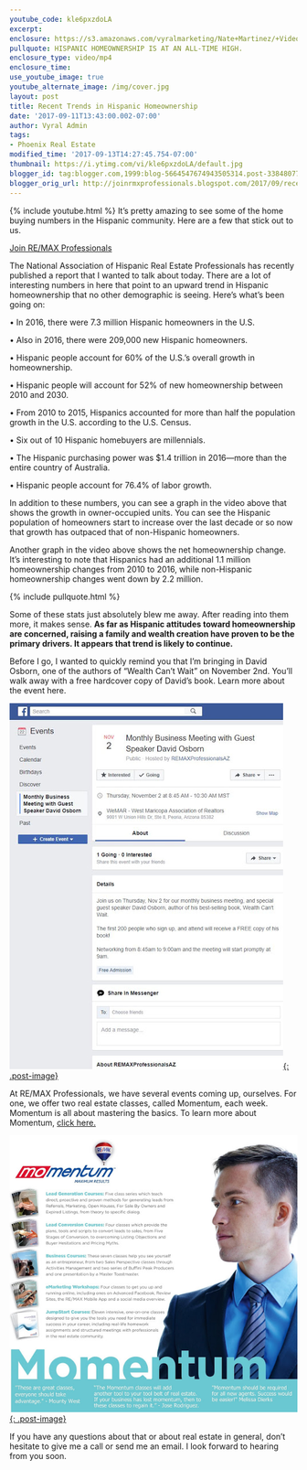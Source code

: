 ```yaml
---
youtube_code: kle6pxzdoLA
excerpt:
enclosure: https://s3.amazonaws.com/vyralmarketing/Nate+Martinez/+Videos/2017/September/Phoenix+Real+Estate+Agent-+Recent+Trends+in+Hispanic+Homeownership.mp4
pullquote: HISPANIC HOMEOWNERSHIP IS AT AN ALL-TIME HIGH.
enclosure_type: video/mp4
enclosure_time:
use_youtube_image: true
youtube_alternate_image: /img/cover.jpg
layout: post
title: Recent Trends in Hispanic Homeownership
date: '2017-09-11T13:43:00.002-07:00'
author: Vyral Admin
tags:
- Phoenix Real Estate
modified_time: '2017-09-13T14:27:45.754-07:00'
thumbnail: https://i.ytimg.com/vi/kle6pxzdoLA/default.jpg
blogger_id: tag:blogger.com,1999:blog-5664547674943505314.post-3384807797769766866
blogger_orig_url: http://joinrmxprofessionals.blogspot.com/2017/09/recent-trends-in-hispanic-homeownership.html
---
```

{% include youtube.html %}
It’s pretty amazing to see some of the home buying numbers in the Hispanic community. Here are a few that stick out to us.

<a href="http://www.joinrmxprofessionals.com/Join-Today" target="_blank">Join RE/MAX Professionals</a>

The National Association of Hispanic Real Estate Professionals has recently published a report that I wanted to talk about today. There are a lot of interesting numbers in here that point to an upward trend in Hispanic homeownership that no other demographic is seeing. Here’s what’s been going on:

• In 2016, there were 7.3 million Hispanic homeowners in the U.S.

• Also in 2016, there were 209,000 new Hispanic homeowners.

• Hispanic people account for 60% of the U.S.’s overall growth in homeownership.

• Hispanic people will account for 52% of new homeownership between 2010 and 2030.

• From 2010 to 2015, Hispanics accounted for more than half the population growth in the U.S. according to the U.S. Census.

• Six out of 10 Hispanic homebuyers are millennials.

• The Hispanic purchasing power was $1.4 trillion in 2016—more than the entire country of Australia.

• Hispanic people account for 76.4% of labor growth.

 In addition to these numbers, you can see a graph in the video above that shows the growth in owner-occupied units. You can see the Hispanic population of homeowners start to increase over the last decade or so now that growth has outpaced that of non-Hispanic homeowners.

 Another graph in the video above shows the net homeownership change. It’s interesting to note that Hispanics had an additional 1.1 million homeownership changes from 2010 to 2016, while non-Hispanic homeownership changes went down by 2.2 million.

{% include pullquote.html %}

Some of these stats just absolutely blew me away. After reading into them more, it makes sense. **As far as Hispanic attitudes toward homeownership are concerned, raising a family and wealth creation have proven to be the primary drivers. It appears that trend is likely to continue.**

 Before I go, I wanted to quickly remind you that I’m bringing in David Osborn, one of the authors of “Wealth Can’t Wait” on November 2nd. You’ll walk away with a free hardcover copy of David’s book. Learn more about the event here.

<a href="https://www.facebook.com/events/1621981244508240/" target="_blank">![](/uploads/facebook.jpg){: .post-image}</a>

At RE/MAX Professionals, we have several events coming up, ourselves. For one, we offer two real estate classes, called Momentum, each week. Momentum is all about mastering the basics. To learn more about Momentum, <a href="http://www.joinrmxprofessionals.com/Momentum-Complete-Agent-Development" target="_blank">click here.</a>

<a href="http://www.joinrmxprofessionals.com/Momentum-Complete-Agent-Development" target="_blank">![](/uploads/momentum.jpg){: .post-image}</a>

If you have any questions about that or about real estate in general, don’t hesitate to give me a call or send me an email. I look forward to hearing from you soon.
